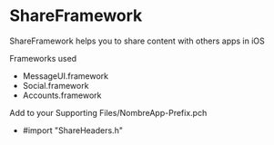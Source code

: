 ShareFramework
==============

ShareFramework helps you to share content with others apps in iOS


Frameworks used
 - MessageUI.framework
 - Social.framework
 - Accounts.framework


Add to your Supporting Files/NombreApp-Prefix.pch 
 - #import "ShareHeaders.h"

